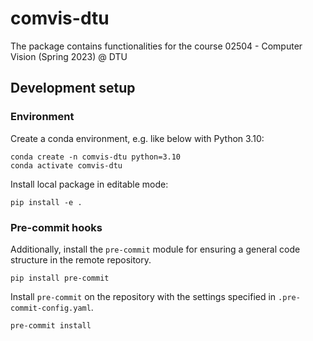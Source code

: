# comvis-dtu
The package contains functionalities for the course 02504 - Computer Vision (Spring 2023) @ DTU


## Development setup

### Environment

Create a conda environment, e.g. like below with Python 3.10:
```
conda create -n comvis-dtu python=3.10
conda activate comvis-dtu
```

Install local package in editable mode:
```
pip install -e .
```

### Pre-commit hooks

Additionally, install the `pre-commit` module for ensuring a general code structure in the remote repository.
```
pip install pre-commit
```

Install `pre-commit` on the repository with the settings specified in `.pre-commit-config.yaml`.
```
pre-commit install
```
